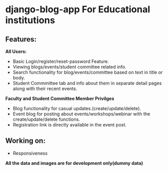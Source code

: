 # django-blog-app  For Educational institutions

## Features:
**All Users:**
* Basic Login/register/reset-password Feature.
* Viewing blogs/events/student committee related info.
* Search functionality for blog/events/committee based on text in title or body.
* Student Commmittee tab and info about them in separate detail pages along with their recent events.


**Faculty and Student Committee Member Privilges**
* Blog functionality for casual updates.(create/update/delete).
* Event blog for posting about events/workshops/webinar with the create/update/delete functions.
* Registration link is directly available in the event post.

## Working on:
* Responsiveness

**All the data and images are for development only(dummy data)**
